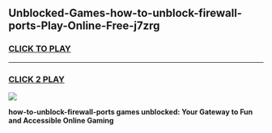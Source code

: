 
## Unblocked-Games-how-to-unblock-firewall-ports-Play-Online-Free-j7zrg
<h3>
<a href="https://premium76.site?title=how-to-unblock-firewall-ports&ref=26A">CLICK TO PLAY</a></h3>
<hr>

<h3>
<a href="https://premium76.site?title=how-to-unblock-firewall-ports&ref=26A">CLICK 2 PLAY</a>
  
</h3>

<a href="https://premium76.site?title=how-to-unblock-firewall-ports&ref=26A"><img src="https://clearcache.store/games.png"></a>


**how-to-unblock-firewall-ports games unblocked: Your Gateway to Fun and Accessible Online Gaming**
